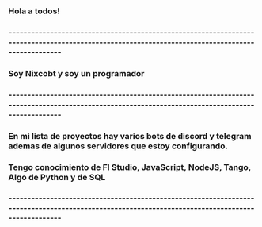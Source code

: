 ###        Hola a todos!
### ------------------------------------------------------------------------------------------------------------------------------------------------
### Soy Nixcobt y soy un programador
### ------------------------------------------------------------------------------------------------------------------------------------------------

### En mi lista de proyectos hay varios bots de discord y telegram ademas de algunos servidores que estoy configurando.

### Tengo conocimiento de Fl Studio, JavaScript, NodeJS, Tango, Algo de Python y de SQL

### ------------------------------------------------------------------------------------------------------------------------------------------------

<!--
**Nixcobt/Nixcobt** is a ✨ _special_ ✨ repository because its `README.md` (this file) appears on your GitHub profile.

Here are some ideas to get you started:

- 🔭 I’m currently working on ...
- 🌱 I’m currently learning ...
- 👯 I’m looking to collaborate on ...
- 🤔 I’m looking for help with ...
- 💬 Ask me about ...
- 📫 How to reach me: ...
- 😄 Pronouns: ...
- ⚡ Fun fact: ...
-->
